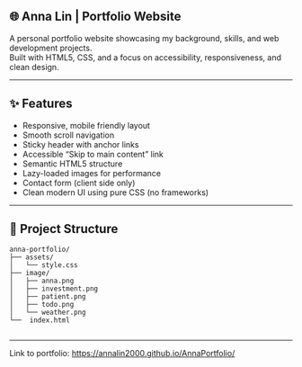 ## 🌐 Anna Lin | Portfolio Website

A personal portfolio website showcasing my background, skills, and web development projects.  
Built with HTML5, CSS, and a focus on accessibility, responsiveness, and clean design.

---

## ✨ Features

- Responsive, mobile friendly layout  
- Smooth scroll navigation  
- Sticky header with anchor links  
- Accessible “Skip to main content” link  
- Semantic HTML5 structure  
- Lazy-loaded images for performance  
- Contact form (client side only)  
- Clean modern UI using pure CSS (no frameworks)

---

## 🧱 Project Structure

```text
anna-portfolio/
├── assets/
│   └── style.css          
├── image/
│   ├── anna.png           
│   ├── investment.png
│   ├── patient.png
│   ├── todo.png
│   └── weather.png
└──  index.html             
           
```


---

Link to portfolio: https://annalin2000.github.io/AnnaPortfolio/
